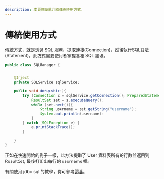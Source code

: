 ```yaml
---
description: 本頁將簡單介紹傳統使用方式。
---
```


# 傳統使用方式

傳統方式，就是透過 SQL 服務，提取連接\(Connection\)，然後執行SQL語法\(Statement\)。此方式需要使用者掌握各種 SQL 語法。

```java
public class SQLManager {


    @Inject
    private SQLService sqlService;

    public void doSQLShit(){
        try (Connection c = sqlService.getConnection(); PreparedStatement s = c.prepareStatement("select * from USer")){
            ResultSet set = s.executeQuery();
            while (set.next()){
                String username = set.getString("username");
                System.out.println(username);
            }
        } catch (SQLException e) {
            e.printStackTrace();
        }

    }
}
```

正如在快速開始的例子一樣，此方法提取了 User 資料表所有的行數並返回到 ResultSet, 最後打印出每行的 username 欄。

有關使用 jdbc sql 的教學，你可參考[這裏](http://tw.gitbook.net/jdbc/jdbc-statements.html)。

